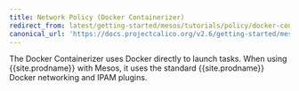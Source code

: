 ```yaml
---
title: Network Policy (Docker Containerizer)
redirect_from: latest/getting-started/mesos/tutorials/policy/docker-containerizer
canonical_url: 'https://docs.projectcalico.org/v2.6/getting-started/mesos/tutorials/policy/docker-containerizer'
---
```


The Docker Containerizer uses Docker directly to launch tasks.
When using {{site.prodname}} with Mesos, it uses the standard {{site.prodname}} Docker networking
and IPAM plugins.


